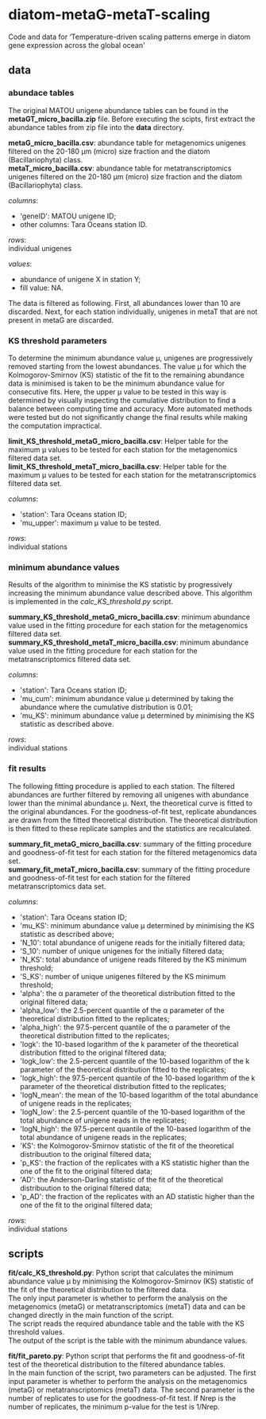 # diatom-metaG-metaT-scaling
Code and data for ‘Temperature-driven scaling patterns emerge in diatom gene expression across the global ocean'

## data

### abundace tables

The original MATOU unigene abundance tables can be found in the **metaGT_micro_bacilla.zip** file. Before executing the scipts, first extract the abundance tables from zip file into the **data** directory.  
  
**metaG_micro_bacilla.csv**: abundance table for metagenomics unigenes filtered on the 20-180 μm (micro) size fraction and the diatom (Bacillariophyta) class.  
**metaT_micro_bacilla.csv**: abundance table for metatranscriptomics unigenes filtered on the 20-180 μm (micro) size fraction and the diatom (Bacillariophyta) class.  
  
*columns*:

* 'geneID': MATOU unigene ID; 
* other columns: Tara Oceans station ID.

*rows*:  
individual unigenes  

*values*:

* abundance of unigene X in station Y;
* fill value: NA.

The data is filtered as following. First, all abundances lower than 10 are discarded. Next, for each station individually, unigenes in metaT that are not present in metaG are discarded.

### KS threshold parameters

To determine the minimum abundance value μ, unigenes are progressively removed starting from the lowest abundances. The value μ for which the Kolmogorov-Smirnov (KS) statistic of the fit to the remaining abundance data is minimised is taken to be the minimum abundance value for consecutive fits. Here, the upper μ value to be tested in this way is determined by visually inspecting the cumulative distribution to find a balance between computing time and accuracy. More automated methods were tested but do not significantly change the final results while making the computation impractical.

**limit_KS_threshold_metaG_micro_bacilla.csv**: Helper table for the maximum μ values to be tested for each station for the metagenomics filtered data set.  
**limit_KS_threshold_metaT_micro_bacilla.csv**: Helper table for the maximum μ values to be tested for each station for the metatranscriptomics filtered data set.  
  
*columns*:

* 'station': Tara Oceans station ID; 
* 'mu_upper': maximum μ value to be tested.

*rows*:  
individual stations

### minimum abundance values

Results of the algorithm to minimise the KS statistic by progressively increasing the minimum abundance value described above. This algorithm is implemented in the *calc_KS_threshold.py* script.  
  
**summary_KS_threshold_metaG_micro_bacilla.csv**: minimum abundance value used in the fitting procedure for each station for the metagenomics filtered data set.  
**summary_KS_threshold_metaT_micro_bacilla.csv**: minimum abundance value used in the fitting procedure for each station for the metatranscriptomics filtered data set.  

*columns*:

* 'station': Tara Oceans station ID; 
* 'mu_cum': minimum abundance value μ determined by taking the abundance where the cumulative distribution is 0.01;
* 'mu_KS': minimum abundance value μ determined by minimising the KS statistic as described above.

*rows*:  
individual stations

### fit results

The following fitting procedure is applied to each station. The filtered abundances are further filtered by removing all unigenes with abundance lower than the minimal abundance μ. Next, the theoretical curve is fitted to the original abundances. For the goodness-of-fit test, replicate abundances are drawn from the fitted theoretical distribution. The theoretical distribution is then fitted to these replicate samples and the statistics are recalculated.  
  
**summary_fit_metaG_micro_bacilla.csv**: summary of the fitting procedure and goodness-of-fit test for each station for the filtered metagenomics data set.  
**summary_fit_metaT_micro_bacilla.csv**: summary of the fitting procedure and goodness-of-fit test for each station for the filtered metatranscriptomics data set.  

*columns*:

* 'station': Tara Oceans station ID; 
* 'mu_KS': minimum abundance value μ determined by minimising the KS statistic as described above;  
* 'N_10': total abundance of unigene reads for the initially filtered data;
* 'S_10': number of unique unigenes for the initially filtered data;  
* 'N_KS': total abundance of unigene reads filtered by the KS minimum threshold;
* 'S_KS': number of unique unigenes filtered by the KS minimum threshold;
* 'alpha': the α parameter of the theoretical distribution fitted to the original filtered data;
* 'alpha_low': the 2.5-percent quantile of the α parameter of the theoretical distribution fitted to the replicates;
* 'alpha_high': the 97.5-percent quantile of the α parameter of the theoretical distribution fitted to the replicates;
* 'logk': the 10-based logarithm of the k parameter of the theoretical distribution fitted to the original filtered data;
* 'logk_low': the 2.5-percent quantile of the 10-based logarithm of the k parameter of the theoretical distribution fitted to the replicates;
* 'logk_high': the 97.5-percent quantile of the 10-based logarithm of the k parameter of the theoretical distribution fitted to the replicates;
* 'logN_mean': the mean of the 10-based logarithm of the total abundance of unigene reads in the replicates;
* 'logN_low': the 2.5-percent quantile of the 10-based logarithm of the total abundance of unigene reads in the replicates;
* 'logN_high': the 97.5-percent quantile of the 10-based logarithm of the total abundance of unigene reads in the replicates;
* 'KS': the Kolmogorov-Smirnov statistic of the fit of the theoretical distribuution to the original filtered data;
* 'p_KS': the fraction of the replicates with a KS statistic higher than the one of the fit to the original filtered data;
* 'AD': the Anderson-Darling statistic of the fit of the theoretical distribuution to the original filtered data;
* 'p_AD': the fraction of the replicates with an AD statistic higher than the one of the fit to the original filtered data;


*rows*:  
individual stations

## scripts

**fit/calc_KS_threshold.py**: Python script that calculates the minimum abundance value μ by minimising the Kolmogorov-Smirnov (KS) statistic of the fit of the theoretical distribution to the filtered data.  
The only input parameter is whether to perform the analysis on the metagenomics (metaG) or metatranscriptomics (metaT) data and can be changed directly in the main function of the script.  
The script reads the required abundance table and the table with the KS threshold values.  
The output of the script is the table with the minimum abundance values.  
  
**fit/fit_pareto.py**: Python script that performs the fit and goodness-of-fit test of the theoretical distribution to the filtered abundance tables.  
In the main function of the script, two parameters can be adjusted. The first input parameter is whether to perform the analysis on the metagenomics (metaG) or metatranscriptomics (metaT) data. The second parameter is the number of replicates to use for the goodness-of-fit test. If Nrep is the number of replicates, the minimum p-value for the test is 1/Nrep.